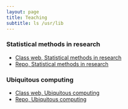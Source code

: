 ```yaml
---
layout: page
title: Teaching
subtitle: ls /usr/lib
---
```

### Statistical methods in research
- [Class web, Statistical methods in research](https://cpl.uh.edu/index.php/courses/29-statistical-methods-in-research)
- [Repo, Statistical methods in research](https://github.com/vvzhukov/COSC6323_public_files)

### Ubiquitous computing
- [Class web, Ubiquitous computing](https://cpl.uh.edu/index.php/courses/28-ubiquitous-computing)
- [Repo, Ubiquitous computing](https://github.com/vvzhukov/COSC4355_public_files)

